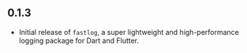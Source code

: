 ## 0.1.3

- Initial release of `fastlog`, a super lightweight and high-performance logging package for Dart and Flutter.
